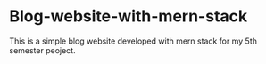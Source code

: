 # Blog-website-with-mern-stack
This is a simple blog website developed with mern stack for my 5th semester peoject. 
